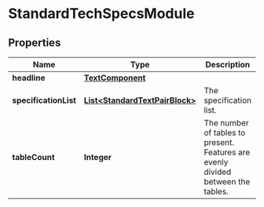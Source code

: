 # StandardTechSpecsModule

## Properties
Name | Type | Description | Notes
------------ | ------------- | ------------- | -------------
**headline** | [**TextComponent**](TextComponent.md) |  |  [optional]
**specificationList** | [**List&lt;StandardTextPairBlock&gt;**](StandardTextPairBlock.md) | The specification list. | 
**tableCount** | **Integer** | The number of tables to present. Features are evenly divided between the tables. |  [optional]
